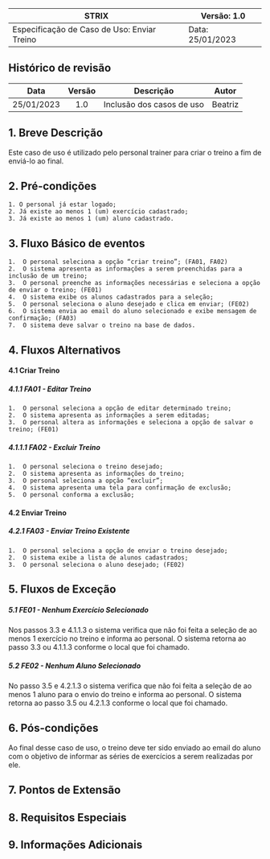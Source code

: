 | STRIX                                           |   Versão:           1.0 |
|------------------------------------------------|-------------------------|
| Especificação de Caso de Uso: Enviar Treino |   Data:  25/01/2023    |

## Histórico de revisão
|    Data    | Versão |         Descrição         |   Autor   |
|:----------:|:------:|:-------------------------:|:---------:|
| 25/01/2023 | 1.0    | Inclusão dos casos de uso | Beatriz |

## 1. Breve Descrição
Este caso de uso é utilizado pelo personal trainer para criar o treino a fim de enviá-lo ao final.

## 2. Pré-condições
	1. O personal já estar logado;
	2. Já existe ao menos 1 (um) exercício cadastrado;
	3. Já existe ao menos 1 (um) aluno cadastrado.

## 3. Fluxo Básico de eventos
	1.  O personal seleciona a opção “criar treino”; (FA01, FA02)
	2.  O sistema apresenta as informações a serem preenchidas para a inclusão de um treino;
	3.  O personal preenche as informações necessárias e seleciona a opção de enviar o treino; (FE01)
	4.  O sistema exibe os alunos cadastrados para a seleção;
	5.  O personal seleciona o aluno desejado e clica em enviar; (FE02)
	6.  O sistema envia ao email do aluno selecionado e exibe mensagem de confirmação; (FA03)
	7.  O sistema deve salvar o treino na base de dados.

## 4. Fluxos Alternativos
#### 4.1 Criar Treino
##### 4.1.1 FA01 - Editar Treino
	1.  O personal seleciona a opção de editar determinado treino;
	2.  O sistema apresenta as informações a serem editadas;
	3.  O personal altera as informações e seleciona a opção de salvar o treino; (FE01)
##### 4.1.1.1 FA02 - Excluir Treino
	1.  O personal seleciona o treino desejado;
	2.  O sistema apresenta as informações do treino;
	3.  O personal seleciona a opção “excluir”;
	4.  O sistema apresenta uma tela para confirmação de exclusão;
	5.  O personal conforma a exclusão;
#### 4.2 Enviar Treino
##### 4.2.1 FA03 - Enviar Treino Existente
	1.  O personal seleciona a opção de enviar o treino desejado;
	2.  O sistema exibe a lista de alunos cadastrados;
	3.  O personal seleciona o aluno desejado; (FE02)

## 5. Fluxos de Exceção
##### 5.1 FE01 - Nenhum Exercício Selecionado
Nos passos 3.3 e 4.1.1.3 o sistema verifica que não foi feita a seleção de ao menos 1 exercício no treino e informa ao personal. O sistema retorna ao passo 3.3 ou 4.1.1.3 conforme o local que foi chamado.
##### 5.2 FE02 - Nenhum Aluno Selecionado
No passo 3.5 e 4.2.1.3 o sistema verifica que não foi feita a seleção de ao menos 1 aluno para o envio do treino e informa ao personal. O sistema retorna ao passo 3.5 ou 4.2.1.3 conforme o local que foi chamado.

## 6. Pós-condições
Ao final desse caso de uso, o treino deve ter sido enviado ao email do aluno com o objetivo de informar as séries de exercícios a serem realizadas por ele.

## 7. Pontos de Extensão
## 8. Requisitos Especiais
## 9. Informações Adicionais
